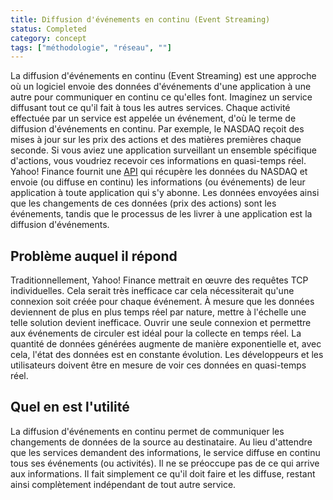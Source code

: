 ```yaml
---
title: Diffusion d'événements en continu (Event Streaming)
status: Completed
category: concept
tags: ["méthodologie", "réseau", ""]
---
```


La diffusion d'événements en continu (Event Streaming) est une approche où un logiciel envoie des données d'événements d'une application à une autre pour communiquer en continu ce qu'elles font.
Imaginez un service diffusant tout ce qu'il fait à tous les autres services.
Chaque activité effectuée par un service est appelée un événement, d'où le terme de diffusion d'événements en continu.
Par exemple, le NASDAQ reçoit des mises à jour sur les prix des actions et des matières premières chaque seconde.
Si vous aviez une application surveillant un ensemble spécifique d'actions, vous voudriez recevoir ces informations en quasi-temps réel.
Yahoo! Finance fournit une [API](/fr/application-programming-interface/) qui récupère les données du NASDAQ et envoie (ou diffuse en continu) les informations (ou événements) de leur application à toute application qui s'y abonne.
Les données envoyées ainsi que les changements de ces données (prix des actions) sont les événements, tandis que le processus de les livrer à une application est la diffusion d'événements.

## Problème auquel il répond

Traditionnellement, Yahoo! Finance mettrait en œuvre des requêtes TCP individuelles.
Cela serait très inefficace car cela nécessiterait qu'une connexion soit créée pour chaque événement.
À mesure que les données deviennent de plus en plus temps réel par nature, mettre à l'échelle une telle solution devient inefficace.
Ouvrir une seule connexion et permettre aux événements de circuler est idéal pour la collecte en temps réel.
La quantité de données générées augmente de manière exponentielle et, avec cela, l'état des données est en constante évolution. Les développeurs et les utilisateurs doivent être en mesure de voir ces données en quasi-temps réel.

## Quel en est l'utilité

La diffusion d'événements en continu permet de communiquer les changements de données de la source au destinataire.
Au lieu d'attendre que les services demandent des informations, le service diffuse en continu tous ses événements (ou activités).
Il ne se préoccupe pas de ce qui arrive aux informations.
Il fait simplement ce qu'il doit faire et les diffuse, restant ainsi complètement indépendant de tout autre service.